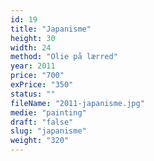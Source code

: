```yaml
---
id: 19
title: "Japanisme"
height: 30
width: 24
method: "Olie på lærred"
year: 2011
price: "700"
exPrice: "350"
status: ""
fileName: "2011-japanisme.jpg"
medie: "painting"
draft: "false"
slug: "japanisme"
weight: "320"
---
```

